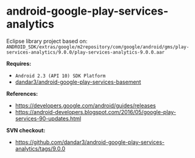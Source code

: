android-google-play-services-analytics
======================================

Eclipse library project based on:<br/>
`ANDROID_SDK/extras/google/m2repository/com/google/android/gms/play-services-analytics/9.0.0/play-services-analytics-9.0.0.aar`

**Requires:**<br/>
- `Android 2.3 (API 10) SDK Platform`
- [dandar3/android-google-play-services-basement](https://github.com/dandar3/android-google-play-services-basement/)

**References:**<br/>
- https://developers.google.com/android/guides/releases
- https://android-developers.blogspot.com/2016/05/google-play-services-90-updates.html

**SVN checkout:**<br/>
* https://github.com/dandar3/android-google-play-services-analytics/tags/9.0.0
